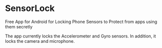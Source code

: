 # SensorLock
Free App for Android for Locking Phone Sensors to Protect from apps using them secretly

The app currently locks the Accelerometer and Gyro sensors. In addition, it locks the camera and microphone.


